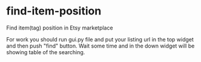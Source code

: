 # find-item-position
Find item(tag) position in Etsy marketplace

For work you should run gui.py file and put your listing url in the top widget and then push "find" button. Wait some time and in the down widget will be showing table of the searching.
